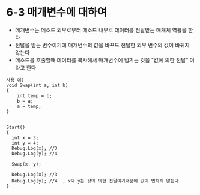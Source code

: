 # 6-3 매개변수에 대하여
* 메개변수는 메소드 외부로부터 메소드 내부로 데이터를 전달받는 매개체 역활을 한다
* 전달을 받는 변수이기에 매개변수의 값을 바꾸도 전달한 외부 변수의 값이 바뀌지 않는다
* 메소드를 호출할때 데이터를 복사해서 매개변수에 넘기는 것을 "값에 의한 전달" 이라고 한다
  

```
사용 예)
void Swap(int a, int b)
{
    int temp = b;
    b = a;
    a = temp;
}


Start()
{
  int x = 3;
  int y = 4;
  Debug.Log(x); //3 
  Debug.Log(y); //4

  Swap(x, y);

  Debug.Log(x); //3 
  Debug.Log(y); //4  , x와 y는 값의 의한 전달이기때문에 값이 변하지 않는다
}
```








